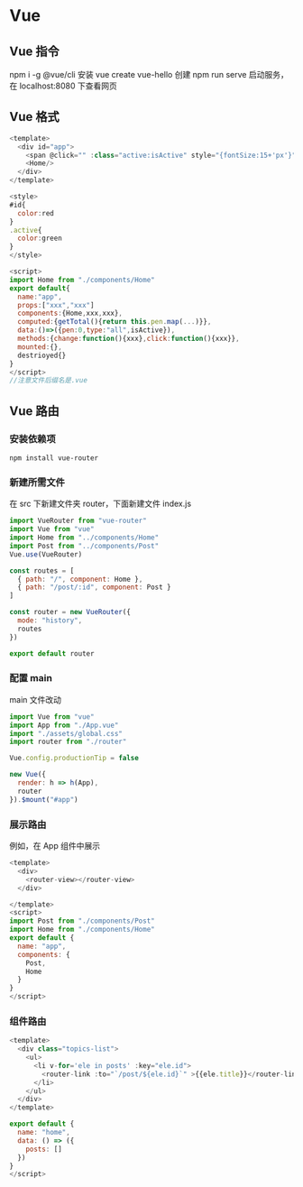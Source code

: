 # Vue

## Vue 指令

npm i -g @vue/cli 安装
vue create vue-hello 创建
npm run serve 启动服务，在 localhost:8080 下查看网页

## Vue 格式

```js
<template>
  <div id="app">
    <span @click="" :class="active:isActive" style="{fontSize:15+'px'}">app</span>
    <Home/>
  </div>
</template>

<style>
#id{
  color:red
}
.active{
  color:green
}
</style>

<script>
import Home from "./components/Home"
export default{
  name:"app",
  props:["xxx","xxx"]
  components:{Home,xxx,xxx},
  computed:{getTotal(){return this.pen.map(...)}},
  data:()=>({pen:0,type:"all",isActive}),
  methods:{change:function(){xxx},click:function(){xxx}},
  mounted:{},
  destrioyed{}
}
</script>
//注意文件后缀名是.vue
```

## Vue 路由

### 安装依赖项

`npm install vue-router`

### 新建所需文件

在 src 下新建文件夹 router，下面新建文件 index.js

```js
import VueRouter from "vue-router"
import Vue from "vue"
import Home from "../components/Home"
import Post from "../components/Post"
Vue.use(VueRouter)

const routes = [
  { path: "/", component: Home },
  { path: "/post/:id", component: Post }
]

const router = new VueRouter({
  mode: "history",
  routes
})

export default router
```

### 配置 main

main 文件改动

```js
import Vue from "vue"
import App from "./App.vue"
import "./assets/global.css"
import router from "./router"

Vue.config.productionTip = false

new Vue({
  render: h => h(App),
  router
}).$mount("#app")
```

### 展示路由

例如，在 App 组件中展示

```js
<template>
  <div>
    <router-view></router-view>
  </div>

</template>
<script>
import Post from "./components/Post"
import Home from "./components/Home"
export default {
  name: "app",
  components: {
    Post,
    Home
  }
}
</script>
```

### 组件路由

```js
<template>
  <div class="topics-list">
    <ul>
      <li v-for='ele in posts' :key="ele.id">
        <router-link :to="`/post/${ele.id}`" >{{ele.title}}</router-link>
      </li>
    </ul>
  </div>
</template>

export default {
  name: "home",
  data: () => ({
    posts: []
  })
}
</script>
```
